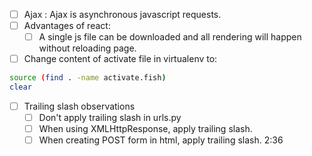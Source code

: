 - [ ] Ajax : Ajax is asynchronous javascript requests.
- [ ] Advantages of react:
  - [ ] A single js file can be downloaded and all rendering will happen without reloading page.
- [ ] Change content of activate file in virtualenv to:
```bash
source (find . -name activate.fish)
clear
```

- [ ] Trailing slash observations
  - [ ] Don't apply trailing slash in urls.py
  - [ ] When using XMLHttpResponse, apply trailing slash.
  - [ ] When creating POST form in html, apply trailing slash.
2:36